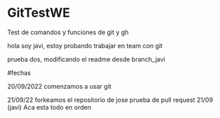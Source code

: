 # GitTestWE
Test de comandos y funciones de git y gh

hola soy javi, estoy probando trabajar en team con git

prueba dos, modificando el readme desde branch_javi

#fechas

20/09/2022 comenzamos a usar git 

21/09/22 forkeamos el repositorio de jose
prueba de pull request 21/09 (javi)
Aca esta todo en orden


